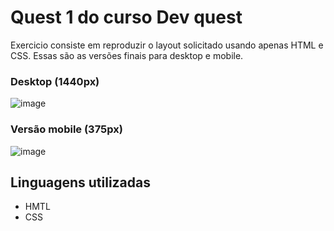 # Quest 1 do curso Dev quest
Exercicio consiste em reproduzir o layout solicitado usando apenas HTML e CSS. Essas são as versões finais para desktop e mobile.<br/> 
### Desktop (1440px)
![image](https://user-images.githubusercontent.com/17659168/219399827-56f98631-96c8-4b31-b44e-fa6ff8e0b781.png)
### Versão mobile (375px)
![image](https://user-images.githubusercontent.com/17659168/219414704-73683d61-1f5d-4f9f-b8c8-6df1b0dc2c8b.png)
## Linguagens utilizadas
 - HMTL
 - CSS


